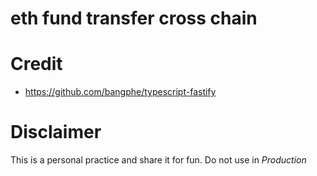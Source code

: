 # eth fund transfer cross chain

# Credit

- https://github.com/bangphe/typescript-fastify

# Disclaimer

This is a personal practice and share it for fun. Do not use in _Production_
